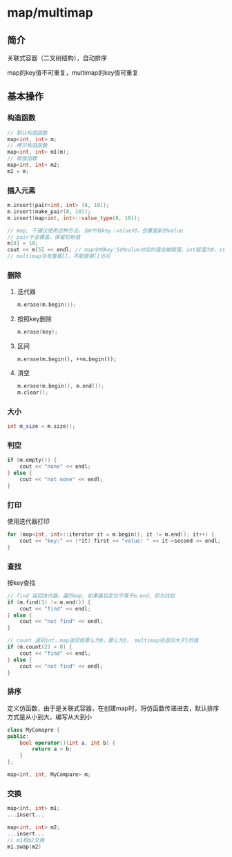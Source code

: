 # map/multimap

## 简介

关联式容器（二叉树结构），自动排序

map的key值不可重复，multimap的key值可重复

## 基本操作

### 构造函数

```c++
// 默认构造函数
map<int, int> m;
// 拷贝构造函数
map<int, int> m1(m);
// 赋值函数
map<int, int> m2;
m2 = m;
```

### 插入元素

```c++
m.insert(pair<int, int> (8, 10));
m.insert(make_pair(8, 10));
m.insert(map<int, int>::value_type(8, 10));

// map, 不建议使用这种方法，当m中有key：value时，会覆盖新的value
// pair不会覆盖，保留初始值
m[8] = 10;
cout << m[5] << endl; // map中的key:5的value对应的值会被赋值，int赋值为0，string赋值为空
// multimap没有重载[]，不能使用[]访问
```



### 删除 

1. 迭代器

   ```c++
   m.erase(m.begin());
   ```

2. 按照key删除

   ```c++
   m.erase(key);
   ```

3. 区间

   ```
   m.erase(m.begin(), ++m.begin());
   ```

4. 清空

   ```c++
   m.erase(m.begin(), m.end());
   m.clear();
   ```

   

### 大小
```c++
int m_size = m.size();
```

### 判空

```c++
if (m.empty()) {
    cout << "none" << endl;
} else {
    cout << "not none" << endl;
}
```

### 打印

使用迭代器打印

```c++
for (map<int, int>::iterator it = m.begin(); it != m.end(); it++) {
    cout << "key:" << (*it).first << "value: " << it->second << endl;
}
```



### 查找

按key查找

```c++
// find 返回迭代器，遍历map，如果最后定位不等于m.end，即为找到
if (m.find(3) != m.end()) {
    cout << "find" << endl;
} else {
    cout << "not find" << endl;
}

// count 返回int，map返回值要么为0，要么为1， multimap会返回大于1的值
if (m.count(2) > 0) {
    cout << "find" << endl;
} else {
    cout << "not find" << endl;
}
```

### 排序

定义仿函数，由于是关联式容器，在创建map时，将仿函数传递进去，默认排序方式是从小到大，编写从大到小

```c++
class MyComapre {
public:
    bool operator()(int a, int b) {
        return a > b;
    }
};

map<int, int, MyCompare> m;
```



### 交换

```c++
map<int, int> m1;
...insert...

map<int, int> m2;
...insert...
// m1和m2交换
m1.swap(m2)
```



